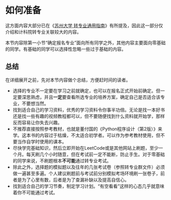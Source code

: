 # 如何准备

这方面内容大部分已在《[苏州大学 转专业通用指南](https://gaoge011022.gitbook.io/suda-major-change-guide-universal/)》有所提及，因此这一部分仅介绍和计科院转专业关联较大的内容。

本节内容除第一小节“确定报名专业”面向所有同学之外，其他内容主要面向零基础的同学。有基础的同学可以选择性忽略一些过于基础的内容。

## 总结

在详细展开之前，先对本节内容做个总结，方便赶时间的读者。

- 选择的专业不一定要在学习之前就确定，也可以在报名正式开始前确定。但一定要深思熟虑，并且**一定**要查看所选专业的培养方案，确定自己是否适合该专业，不要想当然。
- 找到适合自己的学习资料，优秀的学习资料令你事半功倍。无论是找一本好书还是找一些有趣的视频教程都可以，但不要随便找到什么资料就开始学，那样反而容易让你失去兴趣。
- 不推荐直接按照参考教材，也就是董付国的《Python程序设计（第2版）》来学。这本书的内容过于枯燥，不太适合初学者。可以作为参考教材使用，但不要当作自学时使用的课本。
- 尽快学完基础知识，然后立即开始在LeetCode或是其他网站上刷题，至少一个月。每天刷几个小时随意，但在考试前一定不能断，防止手生。对于零基础的同学来说，不刷题根本**不可能**通过转专业考试。
- 除此之外，选择题的模拟题以及往年的几张考试卷（参照转专业群文件）必须做一遍甚至多遍。个人建议刷题前与考试前分别模拟考场环境刷一张卷子，前者是为了心里有数，后者是为了查漏补缺以及提高自信心。
- 找到适合自己的学习节奏，制定学习计划。“有空看看”这样的心态几乎就意味着你不可能通过考试。
